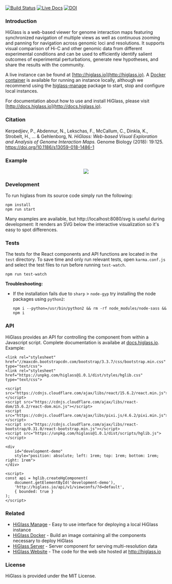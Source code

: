 [![Build Status](https://travis-ci.org/higlass/higlass.svg?branch=master)](https://travis-ci.org/higlass/higlass)
[![Live Docs](https://img.shields.io/badge/docs-live-red.svg?colorB=0f5d92)](https://docs.higlass.io/)
[![DOI](https://zenodo.org/badge/56026057.svg)](https://zenodo.org/badge/latestdoi/56026057)


### Introduction

HiGlass is a web-based viewer for genome interaction maps
featuring synchronized navigation of multiple views as well as continuous zooming and panning
for navigation across genomic loci and resolutions. It supports visual comparison of
Hi-C and other genomic data from different experimental conditions and can be used to efficiently
identify salient outcomes of experimental perturbations, generate new hypotheses, and share
the results with the community.

A live instance can be found at [http://higlass.io](http://higlass.io). A [Docker container](https://github.com/hms-dbmi/higlass-docker) is available for running an instance locally, although we recommend using the [higlass-manage](https://github.com/pkerpedjiev/higlass-manage) package to start, stop and configure local instances.

For documentation about how to use and install HiGlass, please visit [http://docs.higlass.io](http://docs.higlass.io).

### Citation

Kerpedjiev, P., Abdennur, N., Lekschas, F., McCallum, C., Dinkla, K., Strobelt, H., ... & Gehlenborg, N. *HiGlass: Web-based Visual Exploration and Analysis of Genome Interaction Maps.* Genome Biology (2018): 19:125. https://doi.org/10.1186/s13059-018-1486-1

### Example

<p align="center">
  <img src="https://cloud.githubusercontent.com/assets/2143629/24535936/37ee60ee-15a5-11e7-89aa-434d93cda91d.gif" />
</p>

### Development

To run higlass from its source code simply run the following:

```
npm install
npm run start
```

Many examples are available, but http://localhost:8080/svg is useful during development:
It renders an SVG below the interactive visualization so it's easy to spot differences.

### Tests

The tests for the React components and API functions are located in the `test` directory. To save time and only run relevant tests, open `karma.conf.js` and select the test files to run before running `test-watch`.

```
npm run test-watch
```

**Troubleshooting:**

- If the installation fails due to `sharp` > `node-gyp` try installing the node packages using `python2`:

  ```
  npm i --python=/usr/bin/python2 && rm -rf node_modules/node-sass && npm i
  ```

### API

HiGlass provides an API for controlling the component from within a Javascript script. Complete documentation is availabe at [docs.higlass.io](http://docs.higlass.io/higlass_developer.html#public-api). Example:

```
<link rel="stylesheet" href="//maxcdn.bootstrapcdn.com/bootstrap/3.3.7/css/bootstrap.min.css" type="text/css">
<link rel="stylesheet" href="https://unpkg.com/higlass@1.0.1/dist/styles/hglib.css" type="text/css">

<script src="https://cdnjs.cloudflare.com/ajax/libs/react/15.6.2/react.min.js"></script>
<script src="https://cdnjs.cloudflare.com/ajax/libs/react-dom/15.6.2/react-dom.min.js"></script>
<script src="https://cdnjs.cloudflare.com/ajax/libs/pixi.js/4.6.2/pixi.min.js"></script>
<script src="https://cdnjs.cloudflare.com/ajax/libs/react-bootstrap/0.31.0/react-bootstrap.min.js"></script>
<script src="https://unpkg.com/higlass@1.0.1/dist/scripts/hglib.js"></script>

<div
    id="development-demo"
    style="position: absolute; left: 1rem; top: 1rem; bottom: 1rem; right: 1rem">
</div>

<script>
const api = hglib.createHgComponent(
    document.getElementById('development-demo'),
    'http://higlass.io/api/v1/viewconfs/?d=default',
    { bounded: true }
);
</script>
```
### Related

* [HiGlass Manage](https://github.com/hms-dbmi/higlass-manage) - Easy to use interface for deploying a local HiGlass instance
* [HiGlass Docker](https://github.com/hms-dbmi/higlass-docker) - Build an image containing all the components necessary to deploy HiGlass
* [HiGlass Server](https://github.com/hms-dbmi/higlass-server) - Server component for serving multi-resolution data
* [HiGlass Website](https://github.com/hms-dbmi/higlass-website) - The code for the web site hosted at http://higlass.io

### License

HiGlass is provided under the MIT License.

